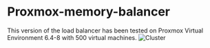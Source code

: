 # Proxmox-memory-balancer

This version of the load balancer has been tested on Proxmox Virtual Environment 6.4-8 with 500 virtual machines.
![Cluster](https://user-images.githubusercontent.com/88323643/133434146-c1a8f863-4bbb-4c42-a467-0b023bb729ce.PNG)
